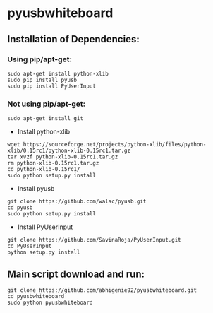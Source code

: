 # pyusbwhiteboard

## Installation of Dependencies:
### Using pip/apt-get:
```
sudo apt-get install python-xlib
sudo pip install pyusb
sudo pip install PyUserInput
```

### Not using pip/apt-get:
```sudo apt-get install git```

* Install python-xlib
```
wget https://sourceforge.net/projects/python-xlib/files/python-xlib/0.15rc1/python-xlib-0.15rc1.tar.gz
tar xvzf python-xlib-0.15rc1.tar.gz 
rm python-xlib-0.15rc1.tar.gz
cd python-xlib-0.15rc1/
sudo python setup.py install
```
* Install pyusb
```
git clone https://github.com/walac/pyusb.git
cd pyusb
sudo python setup.py install
```
* Install PyUserInput
```
git clone https://github.com/SavinaRoja/PyUserInput.git
cd PyUserInput
python setup.py install
```

## Main script download and run:
```
git clone https://github.com/abhigenie92/pyusbwhiteboard.git
cd pyusbwhiteboard
sudo python pyusbwhiteboard
```
